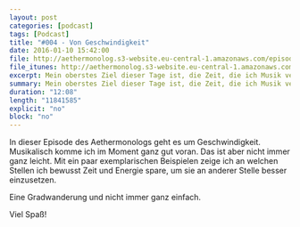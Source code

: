 ```yaml
---
layout: post
categories: [podcast]
tags: [Podcast]
title: "#004 - Von Geschwindigkeit"
date: 2016-01-10 15:42:00
file: http://aethermonolog.s3-website.eu-central-1.amazonaws.com/episodes/aethermonolog-004.mp3
file_itunes: http://aethermonolog.s3-website.eu-central-1.amazonaws.com/episodes/aethermonolog-004.m4a
excerpt: Mein oberstes Ziel dieser Tage ist, die Zeit, die ich Musik verbringe, effektiv zu gestalten. Der Spaß darf nicht zu kurz kommen, aber es muss auch nach vorne gehen. In diesem Podcast ziehe ich Bilanz in Sachen Geschwindigkeit und woher sie kommt.
summary: Mein oberstes Ziel dieser Tage ist, die Zeit, die ich Musik verbringe, effektiv zu gestalten. Der Spaß darf nicht zu kurz kommen, aber es muss auch nach vorne gehen. In diesem Podcast ziehe ich Bilanz in Sachen Geschwindigkeit und woher sie kommt.
duration: "12:08"
length: "11841585"
explicit: "no"
block: "no"
---
```


In dieser Episode des Aethermonologs geht es um Geschwindigkeit. Musikalisch komme ich im Moment ganz gut voran. Das ist aber nicht immer ganz leicht. Mit ein paar exemplarischen Beispielen zeige ich an welchen Stellen ich bewusst Zeit und Energie spare, um sie an anderer Stelle besser einzusetzen.

Eine Gradwanderung und nicht immer ganz einfach.

Viel Spaß!
